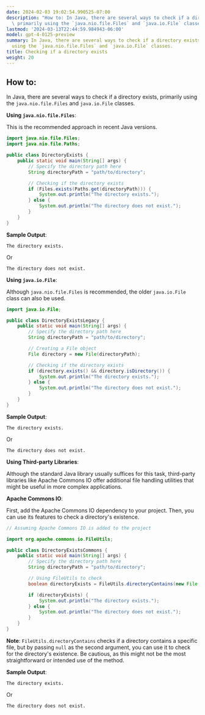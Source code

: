 ```yaml
---
date: 2024-02-03 19:02:54.990525-07:00
description: "How to: In Java, there are several ways to check if a directory exists,\
  \ primarily using the `java.nio.file.Files` and `java.io.File` classes. **Using\u2026"
lastmod: '2024-03-13T22:44:59.984943-06:00'
model: gpt-4-0125-preview
summary: In Java, there are several ways to check if a directory exists, primarily
  using the `java.nio.file.Files` and `java.io.File` classes.
title: Checking if a directory exists
weight: 20
---
```


## How to:
In Java, there are several ways to check if a directory exists, primarily using the `java.nio.file.Files` and `java.io.File` classes.

**Using `java.nio.file.Files`**:

This is the recommended approach in recent Java versions.

```java
import java.nio.file.Files;
import java.nio.file.Paths;

public class DirectoryExists {
    public static void main(String[] args) {
        // Specify the directory path here
        String directoryPath = "path/to/directory";

        // Checking if the directory exists
        if (Files.exists(Paths.get(directoryPath))) {
            System.out.println("The directory exists.");
        } else {
            System.out.println("The directory does not exist.");
        }
    }
}
```
**Sample Output**:
```
The directory exists.
```
Or 
```
The directory does not exist.
```

**Using `java.io.File`**:

Although `java.nio.file.Files` is recommended, the older `java.io.File` class can also be used.

```java
import java.io.File;

public class DirectoryExistsLegacy {
    public static void main(String[] args) {
        // Specify the directory path here
        String directoryPath = "path/to/directory";

        // Creating a File object
        File directory = new File(directoryPath);

        // Checking if the directory exists
        if (directory.exists() && directory.isDirectory()) {
            System.out.println("The directory exists.");
        } else {
            System.out.println("The directory does not exist.");
        }
    }
}
```
**Sample Output**:
```
The directory exists.
```
Or
```
The directory does not exist.
```

**Using Third-party Libraries**:

Although the standard Java library usually suffices for this task, third-party libraries like Apache Commons IO offer additional file handling utilities that might be useful in more complex applications.

**Apache Commons IO**:

First, add the Apache Commons IO dependency to your project. Then, you can use its features to check a directory's existence.

```java
// Assuming Apache Commons IO is added to the project

import org.apache.commons.io.FileUtils;

public class DirectoryExistsCommons {
    public static void main(String[] args) {
        // Specify the directory path here
        String directoryPath = "path/to/directory";

        // Using FileUtils to check
        boolean directoryExists = FileUtils.directoryContains(new File(directoryPath), null);

        if (directoryExists) {
            System.out.println("The directory exists.");
        } else {
            System.out.println("The directory does not exist.");
        }
    }
}
```

**Note**: `FileUtils.directoryContains` checks if a directory contains a specific file, but by passing `null` as the second argument, you can use it to check for the directory's existence. Be cautious, as this might not be the most straightforward or intended use of the method.

**Sample Output**:
```
The directory exists.
```
Or
```
The directory does not exist.
```
